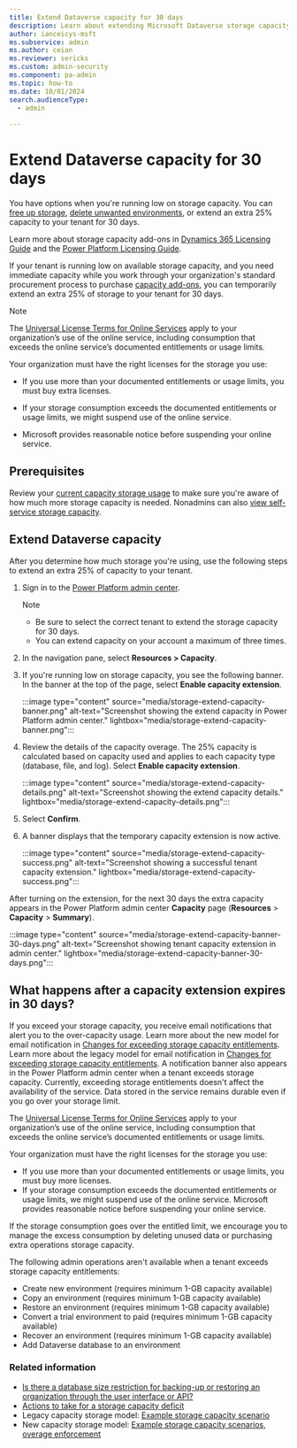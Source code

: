 ```yaml
---
title: Extend Dataverse capacity for 30 days
description: Learn about extending Microsoft Dataverse storage capacity.
author: ianceicys-msft
ms.subservice: admin
ms.author: ceian
ms.reviewer: sericks
ms.custom: admin-security
ms.component: pa-admin
ms.topic: how-to
ms.date: 10/01/2024
search.audienceType: 
  - admin
    
---
```


# Extend Dataverse capacity for 30 days

You have options when you're running low on storage capacity. You can [free up storage](free-storage-space.md), [delete unwanted environments](delete-environment.md), or extend an extra 25% capacity to your tenant for 30 days. 

Learn more about storage capacity add-ons in [Dynamics 365 Licensing Guide](https://go.microsoft.com/fwlink/p/?LinkId=866544) and the [Power Platform Licensing Guide](https://go.microsoft.com/fwlink/?linkid=2085130).

If your tenant is running low on available storage capacity, and you need immediate capacity while you work through your organization's standard procurement process to purchase [capacity add-ons](capacity-add-on.md), you can temporarily extend an extra 25% of storage to your tenant for 30 days.

> [!NOTE]
> The [Universal License Terms for Online Services](https://www.microsoft.com/licensing/terms/product/ForOnlineServices/EAEAS) apply to your organization’s use of the online service, including consumption that exceeds the online service’s documented entitlements or usage limits.
>
> Your organization must have the right licenses for the storage you use:
>
> - If you use more than your documented entitlements or usage limits, you must buy extra licenses.
>
> - If your storage consumption exceeds the documented entitlements or usage limits, we might suspend use of the online service. 
>
> - Microsoft provides reasonable notice before suspending your online service.

## Prerequisites

Review your [current capacity storage usage](capacity-storage.md#verifying-your-microsoft-dataverse-capacity-based-storage-model) to make sure you're aware of how much more storage capacity is needed. Nonadmins can also [view self-service storage capacity](view-self-service-capacity.md).

## Extend Dataverse capacity 

After you determine how much storage you're using, use the following steps to extend an extra 25% of capacity to your tenant.

1. Sign in to the [Power Platform admin center](https://admin.powerplatform.microsoft.com).

   > [!Note]
   > - Be sure to select the correct tenant to extend the storage capacity for 30 days. 
   > - You can extend capacity on your account a maximum of three times.

1. In the navigation pane, select **Resources > Capacity**.

1. If you're running low on storage capacity, you see the following banner. In the banner at the top of the page, select **Enable capacity extension**.
   
   :::image type="content" source="media/storage-extend-capacity-banner.png" alt-text="Screenshot showing the extend capacity in Power Platform admin center." lightbox="media/storage-extend-capacity-banner.png":::

1. Review the details of the capacity overage. The 25% capacity is calculated based on capacity used and applies to each capacity type (database, file, and log). Select **Enable capacity extension**.

   :::image type="content" source="media/storage-extend-capacity-details.png" alt-text="Screenshot showing the extend capacity details." lightbox="media/storage-extend-capacity-details.png":::

1. Select **Confirm**.

1. A banner displays that the temporary capacity extension is now active. 

   :::image type="content" source="media/storage-extend-capacity-success.png" alt-text="Screenshot showing a successful tenant capacity extension." lightbox="media/storage-extend-capacity-success.png":::

  After turning on the extension, for the next 30 days the extra capacity appears in the Power Platform admin center **Capacity** page (**Resources** > **Capacity** > **Summary**).

   :::image type="content" source="media/storage-extend-capacity-banner-30-days.png" alt-text="Screenshot showing tenant capacity extension in admin center." lightbox="media/storage-extend-capacity-banner-30-days.png":::

## What happens after a capacity extension expires in 30 days?

If you exceed your storage capacity, you receive email notifications that alert you to the over-capacity usage. Learn more about the new model for email notification in [Changes for exceeding storage capacity entitlements](capacity-storage.md#changes-for-exceeding-storage-capacity-entitlements). Learn more about the legacy model for email notification in [Changes for exceeding storage capacity entitlements](legacy-capacity-storage.md#changes-for-exceeding-storage-capacity-entitlements). A notification banner also appears in the Power Platform admin center when a tenant exceeds storage capacity. Currently, exceeding storage entitlements doesn't affect the availability of the service. Data stored in the service remains durable even if you go over your storage limit.

The [Universal License Terms for Online Services](https://www.microsoft.com/licensing/terms/product/ForOnlineServices/EAEAS) apply to your organization’s use of the online service, including consumption that exceeds the online service’s documented entitlements or usage limits.

Your organization must have the right licenses for the storage you use: 
- If you use more than your documented entitlements or usage limits, you must buy more licenses.
- If your storage consumption exceeds the documented entitlements or usage limits, we might suspend use of the online service. Microsoft provides reasonable notice before suspending your online service.

If the storage consumption goes over the entitled limit, we encourage you to manage the excess consumption by deleting unused data or purchasing extra operations storage capacity.

The following admin operations aren't available when a tenant exceeds storage capacity entitlements:

- Create new environment (requires minimum 1-GB capacity available)
- Copy an environment (requires minimum 1-GB capacity available)
- Restore an environment (requires minimum 1-GB capacity available)
- Convert a trial environment to paid (requires minimum 1-GB capacity available)
- Recover an environment (requires minimum 1-GB capacity available)
- Add Dataverse database to an environment

### Related information

- [Is there a database size restriction for backing-up or restoring an organization through the user interface or API?](backup-restore-environments.md#is-there-a-database-size-restriction-for-backing-up-or-restoring-an-organization-through-the-user-interface-or-api)
- [Actions to take for a storage capacity deficit](capacity-storage.md#actions-to-take-for-a-storage-capacity-deficit)
- Legacy capacity storage model: [Example storage capacity scenario](legacy-capacity-storage.md#example-storage-capacity-scenario)
- New capacity storage model: [Example storage capacity scenarios, overage enforcement](capacity-storage.md#example-storage-capacity-scenarios-overage-enforcement)


